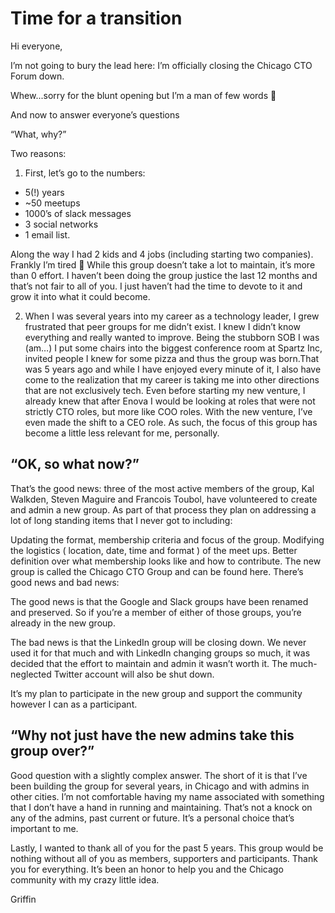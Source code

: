 # Time for a transition
Hi everyone,

I’m not going to bury the lead here: I’m officially closing the Chicago CTO Forum down.

Whew...sorry for the blunt opening but I’m a man of few words 🙂

And now to answer everyone’s questions

“What, why?”

Two reasons:

1. First, let’s go to the numbers:
  * 5(!) years
  * ~50 meetups
  * 1000’s of slack messages
  * 3 social networks
  * 1 email list.

Along the way I had 2 kids and 4 jobs (including starting two companies). Frankly I’m tired 🙂 While this group doesn’t take a lot to maintain, it’s more than 0 effort. I haven’t been doing the group justice the last 12 months and that’s not fair to all of you. I just haven’t had the time to devote to it and grow it into what it could become.

2. When I was several years into my career as a technology leader, I grew frustrated that peer groups for me didn’t exist. I knew I didn’t know everything and really wanted to improve. Being the stubborn SOB I was (am…) I put some chairs into the biggest conference room at Spartz Inc, invited people I knew for some pizza and thus the group was born.That was 5 years ago and while I have enjoyed every minute of it, I also have come to the realization that my career is taking me into other directions that are not exclusively tech. Even before starting my new venture, I already knew that after Enova I would be looking at roles that were not strictly CTO roles, but more like COO roles. With the new venture, I’ve even made the shift to a CEO role. As such, the focus of this group has become a little less relevant for me, personally.

## “OK, so what now?”

That’s the good news: three of the most active members of the group, Kal Walkden, Steven Maguire and Francois Toubol, have volunteered to create and admin a new group. As part of that process they plan on addressing a lot of long standing items that I never got to including:

Updating the format, membership criteria and focus of the group.
Modifying the logistics ( location, date, time and format ) of the meet ups.
Better definition over what membership looks like and how to contribute.
The new group is called the Chicago CTO Group and can be found here. There’s good news and bad news:

The good news is that the Google and Slack groups have been renamed and preserved. So if you’re a member of either of those groups, you’re already in the new group.

The bad news is that the LinkedIn group will be closing down. We never used it for that much and with LinkedIn changing groups so much, it was decided that the effort to maintain and admin it wasn’t worth it. The much-neglected Twitter account will also be shut down.

It’s my plan to participate in the new group and support the community however I can as a participant.

## “Why not just have the new admins take this group over?”

Good question with a slightly complex answer. The short of it is that I’ve been building the group for several years, in Chicago and with admins in other cities. I’m not comfortable having my name associated with something that I don’t have a hand in running and maintaining. That’s not a knock on any of the admins, past current or future. It’s a personal choice that’s important to me.

Lastly, I wanted to thank all of you for the past 5 years. This group would be nothing without all of you as members, supporters and participants. Thank you for everything. It’s been an honor to help you and the Chicago community with my crazy little idea.

Griffin

